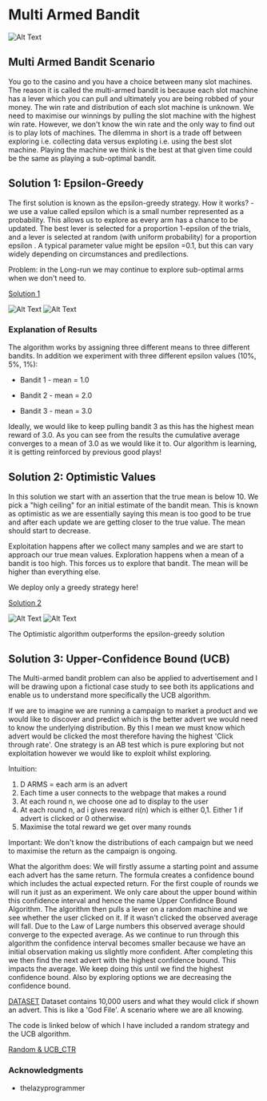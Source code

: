 # Multi Armed Bandit

![Alt Text](https://conversionxl.com/wp-content/uploads/2015/09/gambling-machine-4926_640-1.jpg)

## Multi Armed Bandit Scenario

You go to the casino and you have a choice between many slot machines. The reason it is called the multi-armed bandit is because 
each slot machine has a lever which you can pull and ultimately you are being robbed of your money. The win rate and distribution of 
each slot machine is unknown. We need to maximise our winnings by pulling the slot machine with the highest win rate. However, 
we don't know the win rate and the only way to find out is to play lots of machines. The dilemma in short is a trade off between exploring
i.e. collecting data versus exploting i.e. using the best slot machine. Playing the machine we think is the best at that given time could be the same as playing a sub-optimal bandit. 

## Solution 1: Epsilon-Greedy

The first solution is known as the epsilon-greedy strategy. How it works? - we use a value called epsilon which is a small number
represented as a probability. This allows us to explore as every arm has a chance to be updated. 
The best lever is selected for a proportion 1-epsilon  of the trials, and a lever is selected at random (with uniform probability) for a proportion epsilon . A typical parameter value might be epsilon =0.1, but this can vary widely depending on circumstances and predilections.

Problem: in the Long-run we may continue to explore sub-optimal arms when we don't need to. 

[Solution 1](experimenting_with_epsilon_bandit.py)

![Alt Text](http://g.recordit.co/WYAPWP43kd.gif) ![Alt Text](http://g.recordit.co/clAOImEZhu.gif)

### Explanation of Results 

The algorithm works by assigning three different means to three different bandits. In addition we experiment with three different epsilon values (10%, 5%, 1%):

* Bandit 1 - mean = 1.0

* Bandit 2 - mean = 2.0

* Bandit 3 - mean = 3.0

Ideally, we would like to keep pulling bandit 3 as this has the highest mean reward of 3.0. As you can see from the results the cumulative average converges to a mean of 3.0 as we would like it to. Our algorithm is learning, it is getting reinforced by previous good plays!


## Solution 2: Optimistic Values

In this solution we start with an assertion that the true mean is below 10. We pick a "high ceiling" for an initial estimate of the bandit mean. This is known as optimistic as we are essentially saying this mean is too good to be true and after each update we are getting closer to the true value. The mean should start to decrease. 

Exploitation happens after we collect many samples and we are start to approach our true mean values. 
Exploration happens when a mean of a bandit is too high. This forces us to explore that bandit. The mean will be higher than everything else. 

We deploy only a greedy strategy here! 

[Solution 2](optimistic_initial_values.py)

![Alt Text](http://g.recordit.co/qjDWbn6DBr.gif) ![Alt Text](http://g.recordit.co/tUsbNRVHaB.gif)

The Optimistic algorithm outperforms the epsilon-greedy solution


## Solution 3: Upper-Confidence Bound (UCB)

The Multi-armed bandit problem can also be applied to advertisement and I will be drawing upon a fictional case study to see both its applications and enable us to understand more specifically the UCB algorithm. 

If we are to imagine we are running a campaign to market a product and we would like to discover and predict which is the better advert we would need to know the underlying distribution. By this I mean we must know which advert would be clicked the most therefore having the highest 'Click through rate'. One strategy is an AB test which is pure exploring but not exploitation however we would like to exploit whilst exploring. 

Intuition:

1. D ARMS = each arm is an advert
2. Each time a user connects to the webpage that makes a round
3. At each round n, we choose one ad to display to the user
4. At each round n, ad i gives reward ri(n) which is either 0,1. Either 1 if advert is clicked or 0 otherwise. 
5. Maximise the total reward we get over many rounds

Important: We don't know the distributions of each campaign but we need to maximise the return as the campaign is ongoing. 

What the algorithm does:
We will firstly assume a starting point and assume each advert has the same return. The formula creates a confidence bound which includes the actual expected return. For the first couple of rounds we will run it just as an experiment. We only care about the upper bound within this confidence interval and hence the name Upper Confidnce Bound Algorithm. The algorithm then pulls a lever on a random machine and we see whether the user clicked on it. If it wasn't  clicked the observed average will fall. Due to the Law of Large numbers this observed average should converge to the expected average. As we continue to run through this algorithm the confidence interval becomes smaller because we have an initial observation making us slightly more confident. After completing this we then find the next advert with the highest confidence bound. This impacts the average. We keep doing this until we find the highest confidence bound. Also by exploring options we are decreasing the confidence bound. 

[DATASET](Ads_CTR_Optimisation.csv)
Dataset contains 10,000 users and what they would click if shown an advert. This is like a 'God File'. A scenario where we are all knowing. 

The code is linked below of which I have included a random strategy and the UCB algorithm. 

[Random & UCB_CTR](ucb_algo_ctr.py)




### Acknowledgments

* thelazyprogrammer
